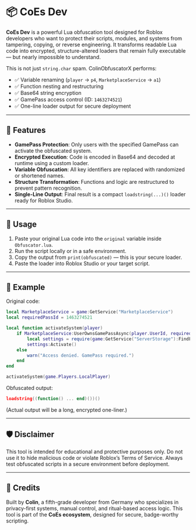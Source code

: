 # 📦 CoEs Dev

**CoEs Dev** is a powerful Lua obfuscation tool designed for Roblox developers who want to protect their scripts, modules, and systems from tampering, copying, or reverse engineering. It transforms readable Lua code into encrypted, structure-altered loaders that remain fully executable — but nearly impossible to understand.

This is not just `string.char` spam. ColinObfuscatorX performs:

- ✅ Variable renaming (`player` → `p4`, `MarketplaceService` → `a1`)
- ✅ Function nesting and restructuring
- ✅ Base64 string encryption
- ✅ GamePass access control (ID: `1463274521`)
- ✅ One-line loader output for secure deployment

---

## 🔐 Features

- **GamePass Protection**: Only users with the specified GamePass can activate the obfuscated system.
- **Encrypted Execution**: Code is encoded in Base64 and decoded at runtime using a custom loader.
- **Variable Obfuscation**: All key identifiers are replaced with randomized or shortened names.
- **Structure Transformation**: Functions and logic are restructured to prevent pattern recognition.
- **Single-Line Output**: Final result is a compact `loadstring(...)()` loader ready for Roblox Studio.

---

## 🚀 Usage

1. Paste your original Lua code into the `original` variable inside `Obfuscator.lua`.
2. Run the script locally or in a safe environment.
3. Copy the output from `print(obfuscated)` — this is your secure loader.
4. Paste the loader into Roblox Studio or your target script.

---

## 🧪 Example

Original code:

```lua
local MarketplaceService = game:GetService("MarketplaceService")
local requiredPassId = 1463274521

local function activateSystem(player)
	if MarketplaceService:UserOwnsGamePassAsync(player.UserId, requiredPassId) then
		local settings = require(game:GetService("ServerStorage"):FindFirstChild("SystemSettings"))
		settings:Activate()
	else
		warn("Access denied. GamePass required.")
	end
end

activateSystem(game.Players.LocalPlayer)
```

Obfuscated output:

```lua
loadstring((function() ... end)())()
```

(Actual output will be a long, encrypted one-liner.)

---

## 🛡️ Disclaimer

This tool is intended for educational and protective purposes only. Do not use it to hide malicious code or violate Roblox’s Terms of Service. Always test obfuscated scripts in a secure environment before deployment.

---

## 🧠 Credits

Built by **Colin**, a fifth-grade developer from Germany who specializes in privacy-first systems, manual control, and ritual-based access logic. This tool is part of the **CoEs ecosystem**, designed for secure, badge-worthy scripting.
